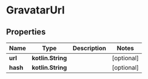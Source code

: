 
# GravatarUrl

## Properties
Name | Type | Description | Notes
------------ | ------------- | ------------- | -------------
**url** | **kotlin.String** |  |  [optional]
**hash** | **kotlin.String** |  |  [optional]



